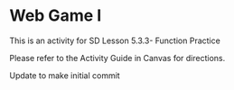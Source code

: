 # Web Game I

This is an activity for SD Lesson 5.3.3- Function Practice

Please refer to the Activity Guide in Canvas for directions.

Update to make initial commit

